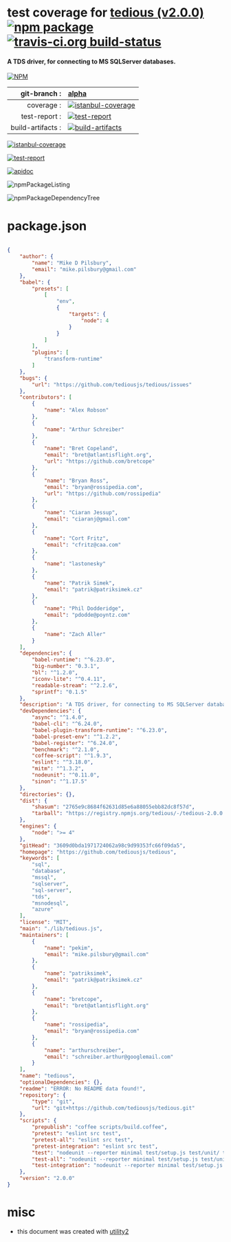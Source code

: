 # test coverage for  [tedious (v2.0.0)](https://github.com/tediousjs/tedious)  [![npm package](https://img.shields.io/npm/v/npmtest-tedious.svg?style=flat-square)](https://www.npmjs.org/package/npmtest-tedious) [![travis-ci.org build-status](https://api.travis-ci.org/npmtest/node-npmtest-tedious.svg)](https://travis-ci.org/npmtest/node-npmtest-tedious)
#### A TDS driver, for connecting to MS SQLServer databases.

[![NPM](https://nodei.co/npm/tedious.png?downloads=true)](https://www.npmjs.com/package/tedious)

| git-branch : | [alpha](https://github.com/npmtest/node-npmtest-tedious/tree/alpha)|
|--:|:--|
| coverage : | [![istanbul-coverage](https://npmtest.github.io/node-npmtest-tedious/build/coverage.badge.svg)](https://npmtest.github.io/node-npmtest-tedious/build/coverage.html/index.html)|
| test-report : | [![test-report](https://npmtest.github.io/node-npmtest-tedious/build/test-report.badge.svg)](https://npmtest.github.io/node-npmtest-tedious/build/test-report.html)|
| build-artifacts : | [![build-artifacts](https://npmtest.github.io/node-npmtest-tedious/glyphicons_144_folder_open.png)](https://github.com/npmtest/node-npmtest-tedious/tree/gh-pages/build)|

[![istanbul-coverage](https://npmtest.github.io/node-npmtest-tedious/build/screenCapture.buildCustomOrg.browser.coverage.html.png)](https://npmtest.github.io/node-npmtest-tedious/build/coverage.html/index.html)

[![test-report](https://npmtest.github.io/node-npmtest-tedious/build/screenCapture.buildCustomOrg.browser.%252Fhome%252Ftravis%252Fbuild%252Fnpmtest%252Fnode-npmtest-tedious%252Ftmp%252Fbuild%252Ftest-report.html.png)](https://npmtest.github.io/node-npmtest-tedious/build/test-report.html)

[![apidoc](https://npmdoc.github.io/node-npmdoc-tedious/build/screenCapture.buildApidoc.browser.%252Fhome%252Ftravis%252Fbuild%252Fnpmdoc%252Fnode-npmdoc-tedious%252Ftmp%252Fbuild%252Fapidoc.html.png)](https://npmdoc.github.io/node-npmdoc-tedious/build/apidoc.html)

![npmPackageListing](https://npmtest.github.io/node-npmtest-tedious/build/screenCapture.npmPackageListing.svg)

![npmPackageDependencyTree](https://npmtest.github.io/node-npmtest-tedious/build/screenCapture.npmPackageDependencyTree.svg)



# package.json

```json

{
    "author": {
        "name": "Mike D Pilsbury",
        "email": "mike.pilsbury@gmail.com"
    },
    "babel": {
        "presets": [
            [
                "env",
                {
                    "targets": {
                        "node": 4
                    }
                }
            ]
        ],
        "plugins": [
            "transform-runtime"
        ]
    },
    "bugs": {
        "url": "https://github.com/tediousjs/tedious/issues"
    },
    "contributors": [
        {
            "name": "Alex Robson"
        },
        {
            "name": "Arthur Schreiber"
        },
        {
            "name": "Bret Copeland",
            "email": "bret@atlantisflight.org",
            "url": "https://github.com/bretcope"
        },
        {
            "name": "Bryan Ross",
            "email": "bryan@rossipedia.com",
            "url": "https://github.com/rossipedia"
        },
        {
            "name": "Ciaran Jessup",
            "email": "ciaranj@gmail.com"
        },
        {
            "name": "Cort Fritz",
            "email": "cfritz@caa.com"
        },
        {
            "name": "lastonesky"
        },
        {
            "name": "Patrik Simek",
            "email": "patrik@patriksimek.cz"
        },
        {
            "name": "Phil Dodderidge",
            "email": "pdodde@poyntz.com"
        },
        {
            "name": "Zach Aller"
        }
    ],
    "dependencies": {
        "babel-runtime": "^6.23.0",
        "big-number": "0.3.1",
        "bl": "^1.2.0",
        "iconv-lite": "^0.4.11",
        "readable-stream": "^2.2.6",
        "sprintf": "0.1.5"
    },
    "description": "A TDS driver, for connecting to MS SQLServer databases.",
    "devDependencies": {
        "async": "^1.4.0",
        "babel-cli": "^6.24.0",
        "babel-plugin-transform-runtime": "^6.23.0",
        "babel-preset-env": "^1.2.2",
        "babel-register": "^6.24.0",
        "benchmark": "^2.1.0",
        "coffee-script": "^1.9.3",
        "eslint": "^3.18.0",
        "mitm": "^1.3.2",
        "nodeunit": "^0.11.0",
        "sinon": "^1.17.5"
    },
    "directories": {},
    "dist": {
        "shasum": "2765e9c8684f62631d85e6a88055ebb82dc8f57d",
        "tarball": "https://registry.npmjs.org/tedious/-/tedious-2.0.0.tgz"
    },
    "engines": {
        "node": ">= 4"
    },
    "gitHead": "3609d0bda1971724062a98c9d99353fc66f09da5",
    "homepage": "https://github.com/tediousjs/tedious",
    "keywords": [
        "sql",
        "database",
        "mssql",
        "sqlserver",
        "sql-server",
        "tds",
        "msnodesql",
        "azure"
    ],
    "license": "MIT",
    "main": "./lib/tedious.js",
    "maintainers": [
        {
            "name": "pekim",
            "email": "mike.pilsbury@gmail.com"
        },
        {
            "name": "patriksimek",
            "email": "patrik@patriksimek.cz"
        },
        {
            "name": "bretcope",
            "email": "bret@atlantisflight.org"
        },
        {
            "name": "rossipedia",
            "email": "bryan@rossipedia.com"
        },
        {
            "name": "arthurschreiber",
            "email": "schreiber.arthur@googlemail.com"
        }
    ],
    "name": "tedious",
    "optionalDependencies": {},
    "readme": "ERROR: No README data found!",
    "repository": {
        "type": "git",
        "url": "git+https://github.com/tediousjs/tedious.git"
    },
    "scripts": {
        "prepublish": "coffee scripts/build.coffee",
        "pretest": "eslint src test",
        "pretest-all": "eslint src test",
        "pretest-integration": "eslint src test",
        "test": "nodeunit --reporter minimal test/setup.js test/unit/ test/unit/token/ test/unit/tracking-buffer",
        "test-all": "nodeunit --reporter minimal test/setup.js test/unit/ test/unit/token/ test/unit/tracking-buffer test/integration/",
        "test-integration": "nodeunit --reporter minimal test/setup.js test/integration/"
    },
    "version": "2.0.0"
}
```



# misc
- this document was created with [utility2](https://github.com/kaizhu256/node-utility2)
